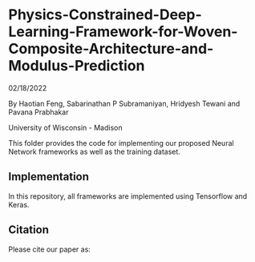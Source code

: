 # Physics-Constrained-Deep-Learning-Framework-for-Woven-Composite-Architecture-and-Modulus-Prediction

02/18/2022

By Haotian Feng, Sabarinathan P Subramaniyan, Hridyesh Tewani and Pavana Prabhakar

University of Wisconsin - Madison

This folder provides the code for implementing our proposed Neural Network frameworks as well as the training dataset.

## Implementation
In this repository, all frameworks are implemented using Tensorflow and Keras.

## Citation
Please cite our paper as:
